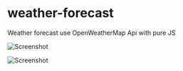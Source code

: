 # weather-forecast
Weather forecast use OpenWeatherMap Api with pure JS

![Screenshot](https://user-images.githubusercontent.com/63899044/179358520-42ea766b-73a1-4bef-b21d-bfb1d437f480.png)

![Screenshot](https://user-images.githubusercontent.com/63899044/179358553-e744c899-73bb-47a9-9c1e-4e5c598fda18.png)
